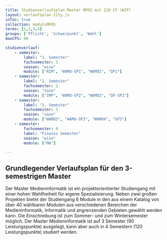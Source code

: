 ```yaml
---
title: Studienverlaufsplan Master MPO5 mit 120 CP (WIP)
layout: verlaufsplan.11ty.js
inToc: true
collection: modulsMPO5
terms: [1,2,3,4]
groups: ['Pflicht', 'Schwerpunkt', 'Wahl']
maxCPS: 90

studienverlauf:
    - semester:
        label: "1. Semester"
        fachsemester: 1
        season: "wise"
        module: ["RIM", "WAMO-SP1", "WAMO1", "GP1"]
    - semester:
        label: "2. Semester"
        fachsemester: 2
        season: "sose"
        module: ["IMP", "WAMO-SP2", "WAMO2", "GP-SP2"]
    - semester:
        label: "3. Semester"
        fachsemester: 3
        season: "sose"
        module: ["WAMO3", "WAMO-SP3", "WAMO4", "GP3"]
    - semester:
        fachsemester: 4
        label: "Finales Semester"
        season: "wise"
        module: ["MA"]

---
```



## Grundlegender Verlaufsplan für den 3-semestrigen Master

Der Master Medieninformatik ist ein projektorientierter Studiengang mit einer hohen Wahlfreiheit für eigene Spezialisierung. Neben zwei großen Projekten bietet der Studiengang 6 Module in den aus einem Katalog von über 40 wählbaren Modulen aus verschiedenen Bereichen der Medieninformatik, Informatik und angrenzenden Gebieten gewählt werden kann. Die Einschreibung ist zum Sommer- und zum Wintersemester möglich. Der Master Medieninformatik ist auf 3 Semester (90 Leistungspunkte) ausgelegt, kann aber auch in 4 Semestern (120 Leistungspunkte) studiert werden.